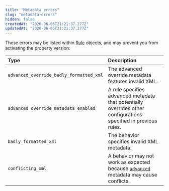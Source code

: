 ```yaml
---
title: "Metadata errors"
slug: "metadata-errors"
hidden: false
createdAt: "2020-06-05T21:21:37.277Z"
updatedAt: "2020-06-05T21:21:37.277Z"
---
```

These errors may be listed within [Rule](#rule) objects, and
may prevent you from activating the property version:

| Type | Description |
| :--- | :--- |
| `advanced_override_badly_formatted_xml` | The advanced override metadata features invalid XML. |
| `advanced_override_metadata_enabled` | A rule specifies advanced metadata that potentially overrides other configurations specified in previous rules. |
| `badly_formatted_xml` | The behavior specifies invalid XML metadata. |
| `conflicting_xml` | A behavior may not work as expected because [`advanced`]({{base.url}}/{{page.language}}/api/core_features/property_manager/vlatest.html#advanced) metadata may cause conflicts. |